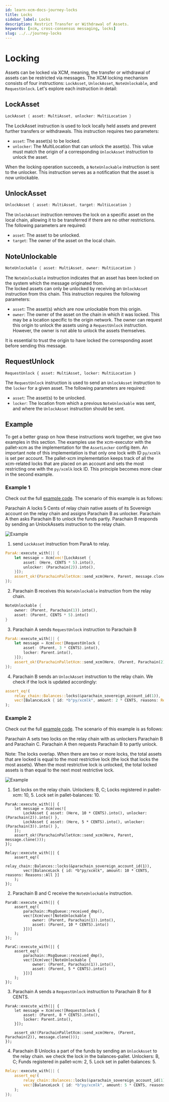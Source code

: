 ```yaml
---
id: learn-xcm-docs-journey-locks
title: Locks
sidebar_label: Locks
description: Restrict Transfer or Withdrawal of Assets.
keywords: [xcm, cross-consensus messaging, locks]
slug: ../../journey-locks
---
```


# Locking

Assets can be locked via XCM, meaning, the transfer or withdrawal of assets can be restricted via
messages. The XCM locking mechanism consists of four instructions: `LockAsset`, `UnlockAsset`,
`NoteUnlockable`, and `RequestUnlock`. Let's explore each instruction in detail:

## LockAsset

```rust
LockAsset { asset: MultiAsset, unlocker: MultiLocation }
```

The LockAsset instruction is used to lock locally held assets and prevent further transfers or
withdrawals. This instruction requires two parameters:

- `asset`: The asset(s) to be locked.
- `unlocker`: The MultiLocation that can unlock the asset(s). This value must match the origin of a
  corresponding `UnlockAsset` instruction to unlock the asset.

When the locking operation succeeds, a `NoteUnlockable` instruction is sent to the unlocker. This
instruction serves as a notification that the asset is now unlockable.

## UnlockAsset

```rust
UnlockAsset { asset: MultiAsset, target: MultiLocation }
```

The `UnlockAsset` instruction removes the lock on a specific asset on the local chain, allowing it
to be transferred if there are no other restrictions. The following parameters are required:

- `asset`: The asset to be unlocked.
- `target`: The owner of the asset on the local chain.

## NoteUnlockable

```rust
NoteUnlockable { asset: MultiAsset, owner: MultiLocation }
```

The `NoteUnlockable` instruction indicates that an asset has been locked on the system which the
message originated from.  
The locked assets can only be unlocked by receiving an `UnlockAsset` instruction from this chain.
This instruction requires the following parameters:

- `asset`: The asset(s) which are now unlockable from this origin.
- `owner`: The owner of the asset on the chain in which it was locked. This may be a location
  specific to the origin network. The owner can request this origin to unlock the assets using a
  `RequestUnlock` instruction. However, the owner is not able to unlock the assets themselves.

It is essential to trust the origin to have locked the corresponding asset before sending this
message.

## RequestUnlock

```rust, noplayground
RequestUnlock { asset: MultiAsset, locker: MultiLocation }
```

The `RequestUnlock` instruction is used to send an `UnlockAsset` instruction to the `locker` for a
given asset. The following parameters are required:

- `asset`: The asset(s) to be unlocked.
- `locker`: The location from which a previous `NoteUnlockable` was sent, and where the
  `UnlockAsset` instruction should be sent.

## Example

To get a better grasp on how these instructions work together, we give two examples in this section.
The examples use the xcm-executor with the pallet-xcm as the implementation for the `AssetLocker`
config item. An important note of this implementation is that only one lock with ID `py/xcmlk` is
set per account. The pallet-xcm implementation keeps track of all the xcm-related locks that are
placed on an account and sets the most restricting one with the `py/xcmlk` lock ID. This principle
becomes more clear in the second example.

### Example 1

Check out the full [example code](https://github.com/paritytech/xcm-docs/tree/main/examples). The
scenario of this example is as follows:

Parachain A locks 5 Cents of relay chain native assets of its Sovereign account on the relay chain
and assigns Parachain B as unlocker. Parachain A then asks Parachain B to unlock the funds partly.
Parachain B responds by sending an UnlockAssets instruction to the relay chain.

![Example](./images/Example1.png)

1. send `LockAsset` instruction from ParaA to relay.

```rust
ParaA::execute_with(|| {
    let message = Xcm(vec![LockAsset {
        asset: (Here, CENTS * 5).into(),
        unlocker: (Parachain(2)).into(),
    }]);
    assert_ok!(ParachainPalletXcm::send_xcm(Here, Parent, message.clone()));
});
```

2. Parachain B receives this `NoteUnlockable` instruction from the relay chain.

```rust
NoteUnlockable {
    owner: (Parent, Parachain(1)).into(),
    asset: (Parent, CENTS * 5).into()
}
```

3. Parachain A sends `RequestUnlock` instruction to Parachain B

```rust
ParaA::execute_with(|| {
    let message = Xcm(vec![RequestUnlock {
        asset: (Parent, 3 * CENTS).into(),
        locker: Parent.into(),
    }]);
    assert_ok!(ParachainPalletXcm::send_xcm(Here, (Parent, Parachain(2)), message.clone()));
});
```

4. Parachain B sends an `UnlockAsset` instruction to the relay chain. We check if the lock is
   updated accordingly:

```rust
assert_eq!(
    relay_chain::Balances::locks(&parachain_sovereign_account_id(1)),
    vec![BalanceLock { id: *b"py/xcmlk", amount: 2 * CENTS, reasons: Reasons::All }]
);
```

### Example 2

Check out the full [example code](https://github.com/paritytech/xcm-docs/tree/main/examples). The
scenario of this example is as follows:

Parachain A sets two locks on the relay chain with as unlockers Parachain B and Parachain C.
Parachain A then requests Parachain B to partly unlock.

Note: The locks overlap. When there are two or more locks, the total assets that are locked is equal
to the most restrictive lock (the lock that locks the most assets). When the most restrictive lock
is unlocked, the total locked assets is than equal to the next most restrictive lock.

![Example](./images/Example2.png)

1. Set locks on the relay chain. Unlockers: B, C; Locks registered in pallet-xcm: 10, 5. Lock set in
   pallet-balances: 10.

```rust, noplayground
ParaA::execute_with(|| {
    let message = Xcm(vec![
        LockAsset { asset: (Here, 10 * CENTS).into(), unlocker: (Parachain(2)).into() },
        LockAsset { asset: (Here, 5 * CENTS).into(), unlocker: (Parachain(3)).into() },
    ]);
    assert_ok!(ParachainPalletXcm::send_xcm(Here, Parent, message.clone()));
});

Relay::execute_with(|| {
    assert_eq!(
        relay_chain::Balances::locks(&parachain_sovereign_account_id(1)),
        vec![BalanceLock { id: *b"py/xcmlk", amount: 10 * CENTS, reasons: Reasons::All }]
    );
});
```

2. Parachain B and C receive the `NoteUnlockable` instruction.

```rust, noplayground
ParaB::execute_with(|| {
    assert_eq!(
        parachain::MsgQueue::received_dmp(),
        vec![Xcm(vec![NoteUnlockable {
            owner: (Parent, Parachain(1)).into(),
            asset: (Parent, 10 * CENTS).into()
        }])]
    );
});

ParaC::execute_with(|| {
    assert_eq!(
        parachain::MsgQueue::received_dmp(),
        vec![Xcm(vec![NoteUnlockable {
            owner: (Parent, Parachain(1)).into(),
            asset: (Parent, 5 * CENTS).into()
        }])]
    );
});
```

3. Parachain A sends a `RequestUnlock` instruction to Parachain B for 8 CENTS.

```rust, noplayground
ParaA::execute_with(|| {
    let message = Xcm(vec![RequestUnlock {
        asset: (Parent, 8 * CENTS).into(),
        locker: Parent.into(),
    }]);

    assert_ok!(ParachainPalletXcm::send_xcm(Here, (Parent, Parachain(2)), message.clone()));
});
```

4. Parachain B Unlocks a part of the funds by sending an `UnlockAsset` to the relay chain. we check
   the lock in the balances-pallet. Unlockers: B, C; Funds registered in pallet-xcm: 2, 5. Lock set
   in pallet-balances: 5.

```rust
Relay::execute_with(|| {
    assert_eq!(
        relay_chain::Balances::locks(&parachain_sovereign_account_id(1)),
        vec![BalanceLock { id: *b"py/xcmlk", amount: 5 * CENTS, reasons: Reasons::All }]
    );
});
```
